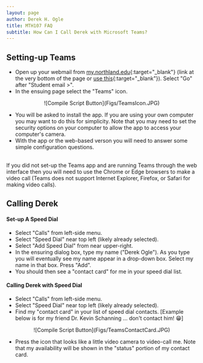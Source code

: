 ```yaml
---
layout: page
author: Derek H. Ogle
title: MTH107 FAQ
subtitle: How Can I Call Derek with Microsoft Teams?
---
```


## Setting-up Teams

* Open up your webmail from [my.northland.edu](https://my.northland.edu/){:target="_blank"} (link at the very bottom of the page or [use this](https://my.northland.edu/web-mail/){:target="_blank"}). Select "Go" after "Student email >".
* In the ensuing page select the "Teams" icon.

<p align="center">
![Compile Script Button](Figs/TeamsIcon.JPG)
</p>

* You will be asked to install the app. If you are using your own computer you may want to do this for simplicity. Note that you may need to set the security options on your computer to allow the app to access your computer's camera.
* With the app or the web-based verson you will need to answer some simple configuration questions.

<br>

<div class="alert alert-info">
If you did not set-up the Teams app and are running Teams through the web interface then you will need to use the Chrome or Edge browsers to make a video call (Teams does not support Internet Explorer, Firefox, or Safari for making video calls).
</div>

## Calling Derek
#### Set-up A Speed Dial

* Select "Calls" from left-side menu.
* Select "Speed Dial" near top left (likely already selected).
* Select "Add Speed Dial" from near upper-right.
* In the ensuring dialog box, type my name ("Derek Ogle"). As you type you will eventually see my name appear in a drop-down box. Select my name in that box. Press "Add".
* You should then see a "contact card" for me in your speed dial list.


#### Calling Derek with Speed Dial

* Select "Calls" from left-side menu.
* Select "Speed Dial" near top left (likely already selected).
* Find my "contact card" in your list of speed dial contacts. [Example below is for my friend Dr. Kevin Schanning ... don't contact him! &#x1F601;]

<p align="center">
![Compile Script Button](Figs/TeamsContactCard.JPG)
</p>

* Press the icon that looks like a little video camera to video-call me. Note that my availability will be shown in the "status" portion of my contact card.
